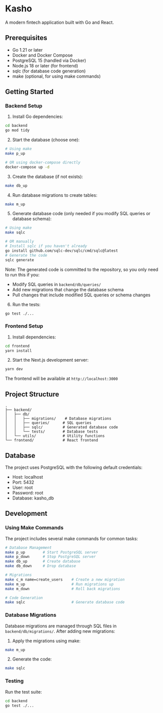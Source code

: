 # Kasho

A modern fintech application built with Go and React.

## Prerequisites

- Go 1.21 or later
- Docker and Docker Compose
- PostgreSQL 15 (handled via Docker)
- Node.js 18 or later (for frontend)
- sqlc (for database code generation)
- make (optional, for using make commands)

## Getting Started

### Backend Setup

1. Install Go dependencies:
```bash
cd backend
go mod tidy
```

2. Start the database (choose one):
```bash
# Using make
make p_up

# OR using docker-compose directly
docker-compose up -d
```

3. Create the database (if not exists):
```bash
make db_up
```

4. Run database migrations to create tables:
```bash
make m_up
```

5. Generate database code (only needed if you modify SQL queries or database schema):
```bash
# Using make
make sqlc

# OR manually
# Install sqlc if you haven't already
go install github.com/sqlc-dev/sqlc/cmd/sqlc@latest
# Generate the code
sqlc generate
```

Note: The generated code is committed to the repository, so you only need to run this if you:
- Modify SQL queries in `backend/db/queries/`
- Add new migrations that change the database schema
- Pull changes that include modified SQL queries or schema changes

6. Run the tests:
```bash
go test ./...
```

### Frontend Setup

1. Install dependencies:
```bash
cd frontend
yarn install
```

2. Start the Next.js development server:
```bash
yarn dev
```

The frontend will be available at `http://localhost:3000`

## Project Structure

```
.
├── backend/
│   ├── db/
│   │   ├── migrations/    # Database migrations
│   │   ├── queries/      # SQL queries
│   │   ├── sqlc/         # Generated database code
│   │   └── tests/        # Database tests
│   └── utils/            # Utility functions
└── frontend/             # React frontend
```

## Database

The project uses PostgreSQL with the following default credentials:
- Host: localhost
- Port: 5432
- User: root
- Password: root
- Database: kasho_db

## Development

### Using Make Commands

The project includes several make commands for common tasks:

```bash
# Database Management
make p_up        # Start PostgreSQL server
make p_down      # Stop PostgreSQL server
make db_up       # Create database
make db_down     # Drop database

# Migrations
make c_m name=create_users    # Create a new migration
make m_up                     # Run migrations up
make m_down                   # Roll back migrations

# Code Generation
make sqlc                     # Generate database code
```

### Database Migrations

Database migrations are managed through SQL files in `backend/db/migrations/`. After adding new migrations:

1. Apply the migrations using make:
```bash
make m_up
```

2. Generate the code:
```bash
make sqlc
```

### Testing

Run the test suite:
```bash
cd backend
go test ./...
```

